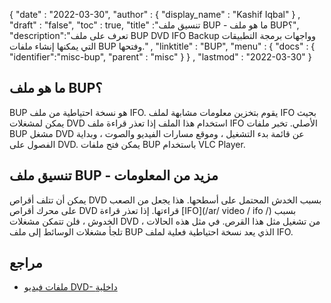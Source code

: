 {
  "date" : "2022-03-30",
  "author" : {
    "display_name" : "Kashif Iqbal"
} ,
  "draft" : "false",
  "toc" : true,
  "title" :"تنسيق ملف BUP - ما هو ملف BUP؟",
  "description":"تعرف على ملف BUP DVD IFO Backup وواجهات برمجة التطبيقات التي يمكنها إنشاء ملفات BUP وفتحها." ,
  "linktitle" : "BUP",
  "menu" : {
    "docs" : {
      "identifier":"misc-bup",
      "parent" : "misc"
}
} ,
  "lastmod" : "2022-03-30"
}

## ما هو ملف BUP؟

BUP هو نسخة احتياطية من ملف IFO. يقوم بتخزين معلومات مشابهة لملف IFO بحيث يمكن لمشغلات DVD استخدام هذا الملف إذا تعذر قراءة ملف IFO الأصلي. تخبر ملفات BUP مشغل DVD عن قائمة بدء التشغيل ، وموقع مسارات الفيديو والصوت ، وبداية الفصول على DVD. يمكن فتح ملفات BUP باستخدام VLC Player.

## تنسيق ملف BUP - مزيد من المعلومات

يمكن أن تتلف أقراص DVD بسبب الخدش المحتمل على أسطحها. هذا يجعل من الصعب على محرك أقراص DVD قراءتها. إذا تعذر قراءة [IFO](/ar/ video / ifo /) بسبب الخدوش ، فلن تتمكن مشغلات DVD من تشغيل مثل هذا القرص. في مثل هذه الحالات ، تلجأ مشغلات الوسائط إلى ملف BUP الذي يعد نسخة احتياطية فعلية لملف IFO.

## مراجع

* [ملفات فيديو DVD- داخلية](https://en.wikibooks.org/wiki/Inside_DVD-Video/IFO_Files)

